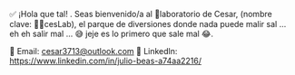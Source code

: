 ✅ ¡Hola que tal! . Seas bienvenido/a al 🧪laboratorio de Cesar, (nombre clave: 🐱‍👤cesLab), el parque de diversiones donde nada puede malir sal ... eh eh salir mal ... 😅 jeje es lo primero que sale mal 😂.

📧 Email: cesar3713@outlook.com
💼 Linkedln: https://www.linkedin.com/in/julio-beas-a74aa2216/
